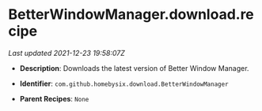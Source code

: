 # BetterWindowManager.download.recipe

_Last updated 2021-12-23 19:58:07Z_

- **Description**: Downloads the latest version of Better Window Manager.

- **Identifier**: `com.github.homebysix.download.BetterWindowManager`

- **Parent Recipes**: `None`